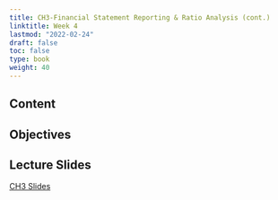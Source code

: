 ```yaml
---
title: CH3-Financial Statement Reporting & Ratio Analysis (cont.)
linktitle: Week 4
lastmod: "2022-02-24"
draft: false  
toc: false  
type: book  
weight: 40
---
```


## Content

## Objectives

## Lecture Slides

<a href="https://www.emmanuelteitelbaum.com/slides/psc1001_3.1/#/" target="_blank" rel="noopener" title="Slides">CH3 Slides</a>
